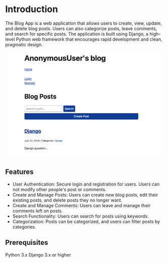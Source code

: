 # Introduction
The Blog App is a web application that allows users to create, view, update, and delete blog posts. Users can also categorize posts, leave comments, and search for specific posts. The application is built using Django, a high-level Python web framework that encourages rapid development and clean, pragmatic design.

![blog](./imgs/demo.png)

## Features
* User Authentication: Secure login and registration for users. Users can not modify other people's post or comments.
* Create and Manage Posts: Users can create new blog posts, edit their existing posts, and delete posts they no longer want.
* Create and Manage Comments: Users can leave and manage their comments left on posts.
* Search Functionality: Users can search for posts using keywords.
* Categorization: Posts can be categorized, and users can filter posts by categories.

## Prerequisites
Python 3.x
Django 3.x or higher